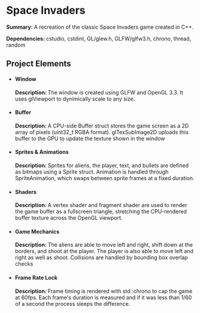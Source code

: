 <h1>Space Invaders</h1>
<p><b>Summary: </b>A recreation of the classic Space Invaders game created in C++. </p>
<p><b>Dependencies: </b>cstudio, cstdint, GL/glew.h, GLFW/glfw3.h, chrono, thread, random</p>
<h2>Project Elements</h2>
<ul>
  <li>
    <h4>Window</h4>
    <p><b>Description: </b>The window is created using GLFW and OpenGL 3.3. It uses glViewport to dynimically scale to any size.  </p>    
  </li>
  <li>
    <h4>Buffer</h4>
    <p><b>Description: </b>A CPU-side Buffer struct stores the game screen as a 2D array of pixels (uint32_t RGBA format). glTexSubImage2D uploads this buffer to the GPU to update the texture shown in the window</p>    
  </li>
  <li>
    <h4>Sprites & Animations</h4>
    <p><b>Description: </b>Sprites for aliens, the player, text, and bullets are defined as bitmaps using a Sprite struct. Animation is handled through SpriteAnimation, which swaps between sprite frames at a fixed duration.</p>    
  </li>
  <li>
    <h4>Shaders</h4>
    <p><b>Description: </b>A vertex shader and fragment shader are used to render the game buffer as a fullscreen triangle, stretching the CPU-rendered buffer texture across the OpenGL viewport. </p>    
  </li>
  <li>
    <h4>Game Mechanics</h4>
    <p><b>Description: </b>The aliens are able to move left and right, shift down at the borders, and shoot at the player. The player is also able to move left and right as well as shoot. Collisions are handled by bounding box overlap checks</p>    
  </li>
  <li>
    <h4>Frame Rate Lock</h4>
    <p><b>Description: </b> Frame timing is rendered with std::chrono to cap the game at 60fps. Each frame's duration is measured and if it was less than 1/60 of a second the process sleeps the difference. </p>    
  </li>
</ul>
